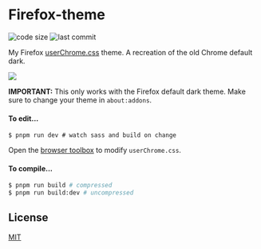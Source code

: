 # Firefox-theme

![code size](https://img.shields.io/github/languages/code-size/CyanPiano/Firefox-theme) ![last commit](https://img.shields.io/github/last-commit/CyanPiano/Firefox-theme)

My Firefox [userChrome.css](https://www.userchrome.org/) theme. A recreation of the old Chrome default dark.

<img src="https://raw.githubusercontent.com/CyanPiano/Static-github/main/firefox-theme/firefox-rewrite.png" />

**IMPORTANT:** This only works with the Firefox default dark theme. Make sure to change your theme in `about:addons`.

#### To edit...

```
$ pnpm run dev # watch sass and build on change
```

Open the [browser toolbox](https://developer.mozilla.org/en-US/docs/Tools/Browser_Toolbox) to modify `userChrome.css`.

#### To compile...

```sh
$ pnpm run build # compressed
$ pnpm run build:dev # uncompressed
```

## License

[MIT](LICENSE)
